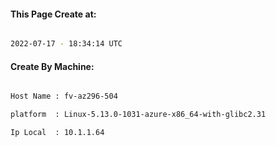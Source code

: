 
   
#### This Page Create at:

```bash

2022-07-17 - 18:34:14 UTC

```

#### Create By Machine:

```bash

Host Name : fv-az296-504

platform  : Linux-5.13.0-1031-azure-x86_64-with-glibc2.31

Ip Local  : 10.1.1.64

```

